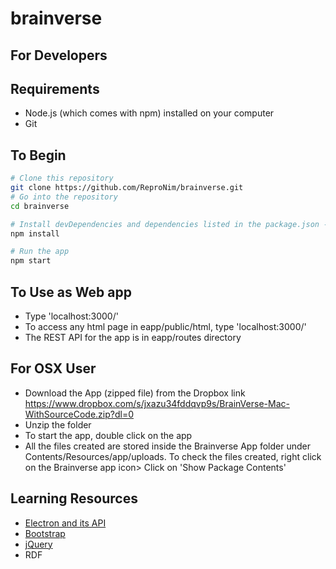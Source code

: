# brainverse
## For Developers

## Requirements
- Node.js (which comes with npm) installed on your computer
- Git

## To Begin
```bash
# Clone this repository
git clone https://github.com/ReproNim/brainverse.git
# Go into the repository
cd brainverse

# Install devDependencies and dependencies listed in the package.json - electron, bootstrap and jQuery
npm install

# Run the app
npm start
```
## To Use as Web app
- Type 'localhost:3000/'
- To access any html page in eapp/public/html, type 'localhost:3000/<the html file name>'
- The REST API for the app is in eapp/routes directory

## For OSX User
- Download the App (zipped file) from the Dropbox link https://www.dropbox.com/s/jxazu34fddqvp9s/BrainVerse-Mac-WithSourceCode.zip?dl=0
- Unzip the folder
- To start the app, double click on the app
- All the files created are stored inside the Brainverse App folder under Contents/Resources/app/uploads. To check the files created, right click on the Brainverse app icon> Click on 'Show Package Contents'


## Learning Resources

- [Electron and its API](http://electron.atom.io)
- [Bootstrap](http://getbootstrap.com)
- [jQuery](https://jQuery.com)
- RDF
